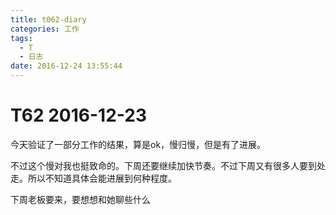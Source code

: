 ```yaml
---
title: t062-diary
categories: 工作
tags:
  - T
  - 日志
date: 2016-12-24 13:55:44
---
```

# T62 2016-12-23
今天验证了一部分工作的结果，算是ok，慢归慢，但是有了进展。

不过这个慢对我也挺致命的。下周还要继续加快节奏。不过下周又有很多人要到处走。所以不知道具体会能进展到何种程度。

下周老板要来，要想想和她聊些什么